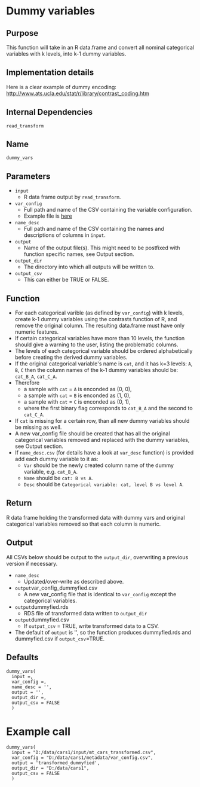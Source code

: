 # Dummy variables

## Purpose
This function will take in an R data.frame and convert all nominal categorical variables with k levels, into k-1 dummy variables. 

## Implementation details
Here is a clear example of dummy encoding:
http://www.ats.ucla.edu/stat/r/library/contrast_coding.htm

## Internal Dependencies
`read_transform`

## Name
`dummy_vars`

## Parameters
* `input`
  * R data frame output by `read_transform`.
* `var_config`
  * Full path and name of the CSV containing the variable configuration.
  * Example file is [here](../example_metadata_files/var_config.csv)
* `name_desc`
  * Full path and name of the CSV containing the names and descriptions of columns in `input`.
* `output`
  * Name of the output file(s). This might need to be postfixed with function specific names, see Output section.
* `output_dir`
  * The directory into which all outputs will be written to.
* `output_csv`
  * This can either be TRUE or FALSE.

## Function
* For each categorical varible (as defined by `var_config`) with k levels, create k-1 dummy variables using the contrasts function of R, and remove the original column. The resulting data.frame must have only numeric features.
* If certain categorical variables have more than 10 levels, the function should give a warning to the user, listing the problematic columns.
* The levels of each categorical variable should be ordered alphabetically before creating the derived dummy variables.
* If the original categorical variable's name is `cat`, and it has k=3 levels: `A`, `B`, `C` then the column names of the k-1 dummy variables should be: `cat_B_A`, `cat_C_A`. 
* Therefore 
  * a sample with `cat` = `A` is enconded as (0, 0),
  * a sample with `cat` = `B` is enconded as (1, 0),
  * a sample with `cat` = `C` is enconded as (0, 1),
  * where the first binary flag corresponds to `cat_B_A` and the second to `cat_C_A`.
* If `cat` is missing for a certain row, than all new dummy variables should be missing as well.
* A new var_config file should be created that has all the original categorical variables removed and replaced with the dummy variables, see Output section.
* If `name_desc.csv` (for details have a look at `var_desc` function) is provided add each dummy variable to it as:
  * `Var` should be the newly created column name of the dummy variable, e.g. `cat_B_A`.
  * `Name` should be `cat: B vs A`.
  * `Desc` should be `Categorical variable: cat, level B vs level A`.


## Return
R data frame holding the transformed data with dummy vars and original categorical variables removed so that each column is numeric.

## Output
All CSVs below should be output to the `output_dir`, overwriting a previous version if necessary.
* `name_desc`
  * Updated/over-write as described above.
* `output`var_config_dummyfied.csv
  * A new var_config file that is identical to `var_config` except the categorical variables.
* `output`dummyfied.rds
  * RDS file of transformed data written to `output_dir`
* `output`dummyfied.csv
  * If `output_csv` = TRUE, write transformed data to a CSV.
* The default of `output` is '', so the function produces dummyfied.rds and dummyfied.csv if `output_csv`=TRUE.

## Defaults
```
dummy_vars(
  input =,
  var_config =,
  name_desc = '',
  output = '',
  output_dir =,
  output_csv = FALSE
  )  
```

# Example call
```
dummy_vars(
  input = "D:/data/cars1/input/mt_cars_transformed.csv",
  var_config = "D:/data/cars1/metadata/var_config.csv",
  output = 'transformed_dummyfied',
  output_dir = "D:/data/cars1",
  output_csv = FALSE
  )
```
